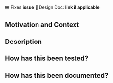 [//]: #  (Link to the issue corresponding to this chunk of work)
:tickets: Fixes __issue__
:scroll: Design Doc: __link if applicable__

## Motivation and Context
[//]: #  (Why is this change required? What problem does it solve?)

## Description
[//]: # (Describe your changes in detail)

## How has this been tested?
[//]: # (Please describe in detail how you tested your changes)

## How has this been documented?
[//]: # (Please provide a summary of documentation updates made, a link to PR with documentation changes, a ticket
requiring changes, or an explanation of why documentation changes are not required)
